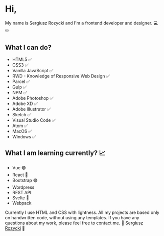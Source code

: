 # Hi, 

My name is Sergiusz Rozycki and I'm a frontend developer and designer. :computer: :pencil2:

## What I can do? 

- HTML5 :white_check_mark:
- CSS3 :white_check_mark:
- Vanilla JavaScript :white_check_mark:
- RWD - Knowledge of Responsive Web Design :white_check_mark:
- Parcel ✅
- Gulp ✅
- NPM ✅
- Adobe Photoshop :white_check_mark: 
- Adobe XD :white_check_mark:
- Adobe Illustrator :white_check_mark: 
- Sketch :white_check_mark:
- Visual Studio Code :white_check_mark:
- Atom :white_check_mark:
- MacOS ✅
- Windows ✅



## What I am learning currently? :chart_with_upwards_trend:

- Vue 🟢
- React 🔵
- Bootstrap 🟣
- Wordpress
- REST API 
- Svelte 🔴
- Webpack

Currently I use HTML and CSS with lightness. All my projects are based only on handwritten code, without using any templates. 
If you have any questions about my work, please feel free to contact me. :email: [Sergiusz Rozycki](mailto:sergiuszrozycki@icloud.com?subject=[GitHub]%20General%20Inquiry) :email:

